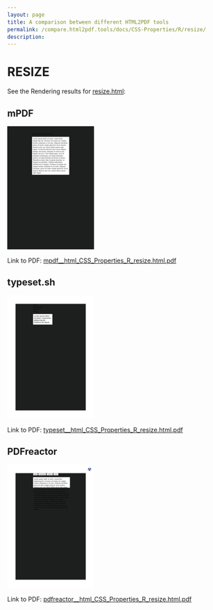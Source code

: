 ```yaml
---
layout: page
title: A comparison between different HTML2PDF tools
permalink: /compare.html2pdf.tools/docs/CSS-Properties/R/resize/
description: 
---
```


# RESIZE

See the Rendering results for [resize.html](/html/CSS%20Properties/R/resize.html):

## mPDF
![](mpdf__html_CSS_Properties_R_resize.html.png) 

Link to PDF: [mpdf__html_CSS_Properties_R_resize.html.pdf](mpdf__html_CSS_Properties_R_resize.html.pdf)

## typeset.sh
![](typeset__html_CSS_Properties_R_resize.html.png) 

Link to PDF: [typeset__html_CSS_Properties_R_resize.html.pdf](typeset__html_CSS_Properties_R_resize.html.pdf)

## PDFreactor
![](pdfreactor__html_CSS_Properties_R_resize.html.png) 

Link to PDF: [pdfreactor__html_CSS_Properties_R_resize.html.pdf](pdfreactor__html_CSS_Properties_R_resize.html.pdf)
